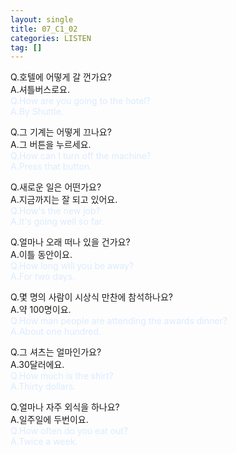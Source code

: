 ```yaml
---
layout: single
title: 07_C1_02
categories: LISTEN
tag: []
---
```


Q.호텔에 어떻게 갈 껀가요?   
A.셔틀버스로요.   
<span style="color:#DCEBFF">
Q.How are you going to the hotel?   
A.By Shuttle.   
</span>
   
Q.그 기계는 어떻게 끄나요?   
A.그 버튼을 누르세요.   
<span style="color:#DCEBFF">
Q.How can I turn off the machine?   
A.Press that button.   
   
Q.새로운 일은 어떤가요?   
A.지금까지는 잘 되고 있어요.   
<span style="color:#DCEBFF">
Q.How's the new job?   
A.It's going well so far.   
</span>
   
Q.얼마나 오래 떠나 있을 건가요?   
A.이틀 동안이요.   
<span style="color:#DCEBFF">
Q.How long will you be away?   
A.For two days.   
</span>
   
Q.몇 명의 사람이 시상식 만찬에 참석하나요?   
A.약 100명이요.   
<span style="color:#DCEBFF">
Q.How man people are attending the awards dinner?   
A.About one hundred.   
</span>
   
Q.그 셔츠는 얼마인가요?   
A.30달러에요.   
<span style="color:#DCEBFF">
Q.How much is the shirt?   
A.Thirty dollars.   
</span>

Q.얼마나 자주 외식을 하나요?   
A.일주일에 두번이요.   
<span style="color:#DCEBFF">
Q.How often do you eat out?   
A.Twice a week.   
</span>